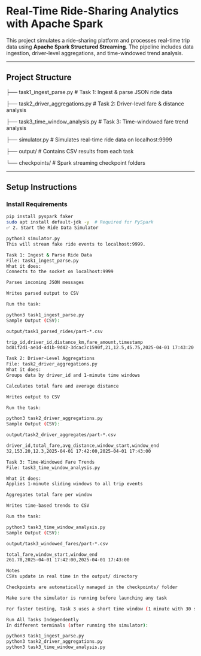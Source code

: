 # Real-Time Ride-Sharing Analytics with Apache Spark

This project simulates a ride-sharing platform and processes real-time trip data using **Apache Spark Structured Streaming**. The pipeline includes data ingestion, driver-level aggregations, and time-windowed trend analysis.

---

## Project Structure

├── task1_ingest_parse.py # Task 1: Ingest & parse JSON ride data 


├── task2_driver_aggregations.py # Task 2: Driver-level fare & distance analysis 


├── task3_time_window_analysis.py # Task 3: Time-windowed fare trend analysis 


├── simulator.py # Simulates real-time ride data on localhost:9999 


├── output/ # Contains CSV results from each task 


└── checkpoints/ # Spark streaming checkpoint folders

---

## Setup Instructions

###  Install Requirements

```bash
pip install pyspark faker
sudo apt install default-jdk -y  # Required for PySpark
✅ 2. Start the Ride Data Simulator

python3 simulator.py
This will stream fake ride events to localhost:9999.

Task 1: Ingest & Parse Ride Data
File: task1_ingest_parse.py
What it does:
Connects to the socket on localhost:9999

Parses incoming JSON messages

Writes parsed output to CSV

Run the task:

python3 task1_ingest_parse.py
Sample Output (CSV):

output/task1_parsed_rides/part-*.csv

trip_id,driver_id,distance_km,fare_amount,timestamp
bd81f2d1-ae1d-4d1b-9d42-3dcac7c1590f,21,12.5,45.75,2025-04-01 17:43:20

Task 2: Driver-Level Aggregations
File: task2_driver_aggregations.py
What it does:
Groups data by driver_id and 1-minute time windows

Calculates total fare and average distance

Writes output to CSV

Run the task:

python3 task2_driver_aggregations.py
Sample Output (CSV):

output/task2_driver_aggregates/part-*.csv

driver_id,total_fare,avg_distance,window_start,window_end
32,153.20,12.3,2025-04-01 17:42:00,2025-04-01 17:43:00

Task 3: Time-Windowed Fare Trends
File: task3_time_window_analysis.py

What it does:
Applies 1-minute sliding windows to all trip events

Aggregates total fare per window

Writes time-based trends to CSV

Run the task:

python3 task3_time_window_analysis.py
Sample Output (CSV):

output/task3_windowed_fares/part-*.csv

total_fare,window_start,window_end
261.70,2025-04-01 17:42:00,2025-04-01 17:43:00

Notes
CSVs update in real time in the output/ directory

Checkpoints are automatically managed in the checkpoints/ folder

Make sure the simulator is running before launching any task

For faster testing, Task 3 uses a short time window (1 minute with 30 sec slides)

Run All Tasks Independently
In different terminals (after running the simulator):

python3 task1_ingest_parse.py
python3 task2_driver_aggregations.py
python3 task3_time_window_analysis.py
